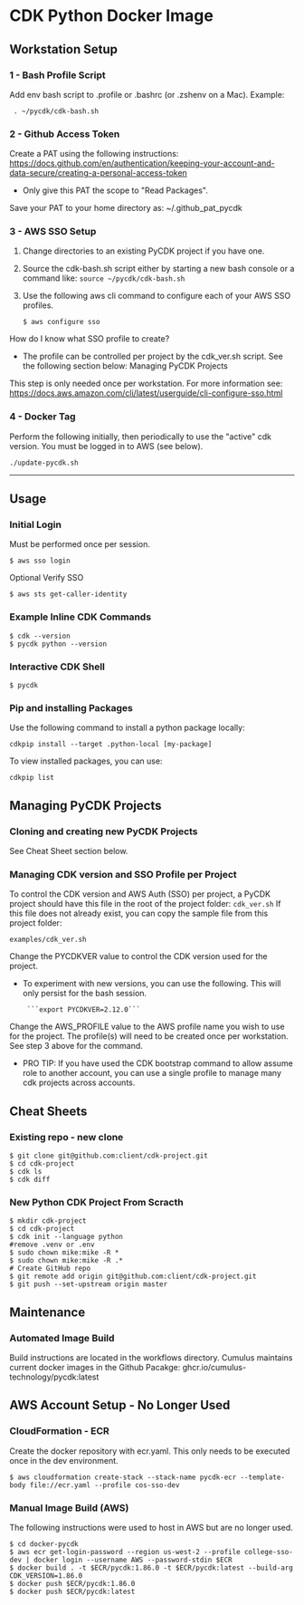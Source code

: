 # CDK Python Docker Image


## Workstation Setup

### 1 - Bash Profile Script

Add env bash script to .profile or .bashrc (or .zshenv on a Mac). Example:

``` . ~/pycdk/cdk-bash.sh```

### 2 - Github Access Token

Create a PAT using the following instructions: https://docs.github.com/en/authentication/keeping-your-account-and-data-secure/creating-a-personal-access-token

 - Only give this PAT the scope to "Read Packages".

Save your PAT to your home directory as:  ~/.github_pat_pycdk

### 3 - AWS SSO Setup

 1. Change directories to an existing PyCDK project if you have one.
 2. Source the cdk-bash.sh script either by starting a new bash console or a command like:  ```source ~/pycdk/cdk-bash.sh```
 3. Use the following aws cli command to configure each of your AWS SSO profiles.

    ```$ aws configure sso```

How do I know what SSO profile to create?  
 - The profile can be controlled per project by the cdk_ver.sh script.  See the following section below: Managing PyCDK Projects

This step is only needed once per workstation. For more information see: https://docs.aws.amazon.com/cli/latest/userguide/cli-configure-sso.html


### 4 - Docker Tag

Perform the following initially, then periodically to use the "active" cdk version. You must be logged in to AWS (see below).

```
./update-pycdk.sh
```

---

## Usage

### Initial Login

Must be performed once per session.

```$ aws sso login```

Optional Verify SSO

```$ aws sts get-caller-identity```

### Example Inline CDK Commands

```
$ cdk --version
$ pycdk python --version
```

### Interactive CDK Shell

```$ pycdk```

### Pip and installing Packages

Use the following command to install a python package locally:

```cdkpip install --target .python-local [my-package]```

To view installed packages, you can use:

```cdkpip list```

## Managing PyCDK Projects 

### Cloning and creating new PyCDK Projects

See Cheat Sheet section below.

### Managing CDK version and SSO Profile per Project

To control the CDK version and AWS Auth (SSO) per project, a PyCDK project should have this file in the root of the project folder: ```cdk_ver.sh``` If this file does not already exist, you can copy the sample file from this project folder:

```examples/cdk_ver.sh```

Change the PYCDKVER value to control the CDK version used for the project.

 - To experiment with new versions, you can use the following.  This will only persist for the bash session. 

        ```export PYCDKVER=2.12.0```

Change the AWS_PROFILE value to the AWS profile name you wish to use for the project. The profile(s) will need to be created once per workstation.  See step 3 above for the command.

 - PRO TIP: If you have used the CDK bootstrap command to allow assume role to another account, you can use a single profile to manage many cdk projects across accounts. 


## Cheat Sheets

### Existing repo - new clone

```
$ git clone git@github.com:client/cdk-project.git
$ cd cdk-project
$ cdk ls
$ cdk diff
```

### New Python CDK Project From Scracth

```
$ mkdir cdk-project
$ cd cdk-project
$ cdk init --language python
#remove .venv or .env
$ sudo chown mike:mike -R *
$ sudo chown mike:mike -R .*
# Create GitHub repo
$ git remote add origin git@github.com:client/cdk-project.git
$ git push --set-upstream origin master
```

## Maintenance

### Automated Image Build

Build instructions are located in the workflows directory. Cumulus maintains current docker images in the Github Pacakge: ghcr.io/cumulus-technology/pycdk:latest 

## AWS Account Setup - No Longer Used
### CloudFormation - ECR

Create the docker repository with ecr.yaml.  This only needs to be executed once in the dev environment.

```$ aws cloudformation create-stack --stack-name pycdk-ecr --template-body file://ecr.yaml --profile cos-sso-dev```

### Manual Image Build (AWS)

The following instructions were used to host in AWS but are no longer used.

```
$ cd docker-pycdk
$ aws ecr get-login-password --region us-west-2 --profile college-sso-dev | docker login --username AWS --password-stdin $ECR
$ docker build . -t $ECR/pycdk:1.86.0 -t $ECR/pycdk:latest --build-arg CDK_VERSION=1.86.0
$ docker push $ECR/pycdk:1.86.0
$ docker push $ECR/pycdk:latest
```




